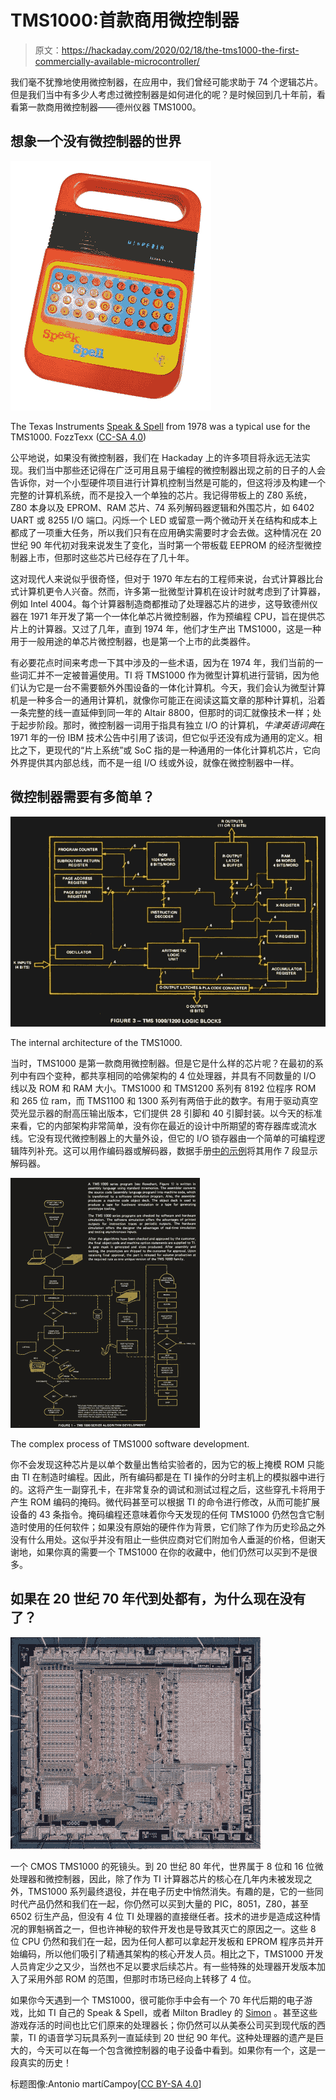 # TMS1000:首款商用微控制器

> 原文：<https://hackaday.com/2020/02/18/the-tms1000-the-first-commercially-available-microcontroller/>

我们毫不犹豫地使用微控制器，在应用中，我们曾经可能求助于 74 个逻辑芯片。但是我们当中有多少人考虑过微控制器是如何进化的呢？是时候回到几十年前，看看第一款商用微控制器——德州仪器 TMS1000。

## 想象一个没有微控制器的世界

[![The Texas Instruments Speak And Spell from 1978 was a typical use for the TMS1000.](img/2fa11a2ffddf13f7c219f47b0d6fc160.png)](https://hackaday.com/wp-content/uploads/2020/01/Speak__Spell_original_style.jpg)

The Texas Instruments [Speak & Spell](https://en.wikipedia.org/wiki/Speak_%26_Spell_(toy)) from 1978 was a typical use for the TMS1000\. FozzTexx ([CC-SA 4.0](https://commons.wikimedia.org/wiki/File:Speak_%26_Spell_(original_style).jpg))

公平地说，如果没有微控制器，我们在 Hackaday 上的许多项目将永远无法实现。我们当中那些还记得在广泛可用且易于编程的微控制器出现之前的日子的人会告诉你，对一个小型硬件项目进行计算机控制当然是可能的，但这将涉及构建一个完整的计算机系统，而不是投入一个单独的芯片。我记得带板上的 Z80 系统，Z80 本身以及 EPROM、RAM 芯片、74 系列解码器逻辑和外围芯片，如 6402 UART 或 8255 I/O 端口。闪烁一个 LED 或留意一两个微动开关在结构和成本上都成了一项重大任务，所以我们只有在应用确实需要时才会去做。这种情况在 20 世纪 90 年代初对我来说发生了变化，当时第一个带板载 EEPROM 的经济型微控制器上市，但那时这些芯片已经存在了几十年。

这对现代人来说似乎很奇怪，但对于 1970 年左右的工程师来说，台式计算器比台式计算机更令人兴奋。然而，许多第一批微型计算机在设计时就考虑到了计算器，例如 Intel 4004。每个计算器制造商都推动了处理器芯片的进步，这导致德州仪器在 1971 年开发了第一个一体化单芯片微控制器，作为预编程 CPU，旨在提供芯片上的计算器。又过了几年，直到 1974 年，他们才生产出 TMS1000，这是一种用于一般用途的单芯片微控制器，也是第一个上市的此类器件。

有必要花点时间来考虑一下其中涉及的一些术语，因为在 1974 年，我们当前的一些词汇并不一定被普遍使用。TI 将 TMS1000 作为微型计算机进行营销，因为他们认为它是一台不需要额外外围设备的一体化计算机。今天，我们会认为微型计算机是一种多合一的通用计算机，就像你可能正在阅读这篇文章的那种计算机，沿着一条完整的线一直延伸到同一年的 Altair 8800，但那时的词汇就像技术一样；处于起步阶段。那时，微控制器一词用于指具有独立 I/O 的计算机，*牛津英语词典*在 1971 年的一份 IBM 技术公告中引用了该词，但它似乎还没有成为通用的定义。相比之下，更现代的“片上系统”或 SoC 指的是一种通用的一体化计算机芯片，它向外界提供其内部总线，而不是一组 I/O 线或外设，就像在微控制器中一样。

## 微控制器需要有多简单？

[![](img/558c5e798ed443ba443aba199bf2f64b.png)](https://hackaday.com/wp-content/uploads/2020/02/tms1000-architecture-themed.jpg)

The internal architecture of the TMS1000.

当时，TMS1000 是第一款商用微控制器。但是它是什么样的芯片呢？在最初的系列中有四个变种，都共享相同的哈佛架构的 4 位处理器，并具有不同数量的 I/O 线以及 ROM 和 RAM 大小。TMS1000 和 TMS1200 系列有 8192 位程序 ROM 和 265 位 ram，而 TMS1100 和 1300 系列有两倍于此的数字。有用于驱动真空荧光显示器的耐高压输出版本，它们提供 28 引脚和 40 引脚封装。以今天的标准来看，它的内部架构非常简单，没有你在最近的设计中所期望的寄存器库或流水线。它没有现代微控制器上的大量外设，但它的 I/O 锁存器由一个简单的可编程逻辑阵列补充。这可以用作编码器或解码器，数据手册[中的示例](https://archive.org/details/bitsavers_tiTMS1000TualDec76_3193454/mode/2up)将其用作 7 段显示解码器。

![The complex process of TMS1000 software development.](img/5d8e11183f512b0fa8d37e71f465fdc8.png)

The complex process of TMS1000 software development.

你不会发现这种芯片是以单个数量出售给实验者的，因为它的板上掩模 ROM 只能由 TI 在制造时编程。因此，所有编码都是在 TI 操作的分时主机上的模拟器中进行的。这将产生一副穿孔卡，在非常复杂的调试和测试过程之后，这些穿孔卡将用于产生 ROM 编码的掩码。微代码甚至可以根据 TI 的命令进行修改，从而可能扩展设备的 43 条指令。掩码编程还意味着你今天发现的任何 TMS1000 仍然包含它制造时使用的任何软件；如果没有原始的硬件作为背景，它们除了作为历史珍品之外没有什么用处。这似乎并没有阻止一些供应商对它们附加令人垂涎的价格，但谢天谢地，如果你真的需要一个 TMS1000 在你的收藏中，他们仍然可以买到不是很多。

## 如果在 20 世纪 70 年代到处都有，为什么现在没有了？

![A die shot of a CMOS TMS1000\. Pauli Rautakorpi [CC BY 3.0]](img/ab8ce04aa544a4a716e19dc80b2bb062.png)

一个 CMOS TMS1000 的死镜头。到 20 世纪 80 年代，世界属于 8 位和 16 位微处理器和微控制器，因此，除了作为 TI 计算器芯片的核心在几年内未被发现之外，TMS1000 系列最终退役，并在电子历史中悄然消失。有趣的是，它的一些同时代产品仍然和我们在一起，你仍然可以买到大量的 PIC，8051，Z80，甚至 6502 衍生产品，但没有 4 位 TI 处理器的直接继任者。技术的进步是造成这种情况的罪魁祸首之一，但也许神秘的软件开发也是导致其灭亡的原因之一。这些 8 位 CPU 仍然和我们在一起，因为任何人都可以拿起开发板和 EPROM 程序员并开始编码，所以他们吸引了精通其架构的核心开发人员。相比之下，TMS1000 开发人员肯定少之又少，当然也不足以要求后续芯片。有一些特殊的处理器开发版本加入了采用外部 ROM 的范围，但那时市场已经向上转移了 4 位。

如果你今天遇到一个 TMS1000，很可能你手中会有一个 70 年代后期的电子游戏，比如 TI 自己的 Speak & Spell，或者 Milton Bradley 的 [Simon](https://en.wikipedia.org/wiki/Simon_(game)) 。甚至这些游戏存活的时间也比它们原来的处理器长；你仍然可以从美泰公司买到现代版的西蒙，TI 的语音学习玩具系列一直延续到 20 世纪 90 年代。这种处理器的遗产是巨大的，今天可以在每一个包含微控制器的电子设备中看到。如果你有一个，这是一段真实的历史！

标题图像:Antonio martíCampoy[[CC BY-SA 4.0](https://commons.wikimedia.org/wiki/File:TMS1000.jpg)]